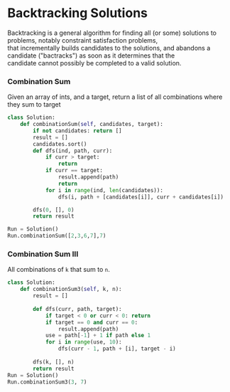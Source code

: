 # Backtracking Solutions
Backtracking is a general algorithm for finding all (or some) solutions to problems, notably constraint satisfaction problems,\
that incrementally builds candidates to the solutions, and abandons a candidate ("bactracks") as soon as it determines that the\
candidate cannot possibly be completed to a valid solution.

### Combination Sum
Given an array of ints, and a target, return a list of all combinations where they sum to target
```python
class Solution:
    def combinationSum(self, candidates, target):
        if not candidates: return []
        result = []
        candidates.sort()
        def dfs(ind, path, curr):
            if curr > target:
                return
            if curr == target:
                result.append(path)
                return
            for i in range(ind, len(candidates)):
                dfs(i, path + [candidates[i]], curr + candidates[i])

        dfs(0, [], 0)
        return result

Run = Solution()
Run.combinationSum([2,3,6,7],7)
```
### Combination Sum III
All combinations of `k` that sum to `n`.
```python
class Solution:
    def combinationSum3(self, k, n):
        result = []
        
        def dfs(curr, path, target):
            if target < 0 or curr < 0: return
            if target == 0 and curr == 0:
                result.append(path)
            use = path[-1] + 1 if path else 1
            for i in range(use, 10):
                dfs(curr - 1, path + [i], target - i)
        
        dfs(k, [], n)
        return result
Run = Solution()
Run.combinationSum3(3, 7)
```